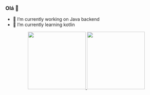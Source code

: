 ### Olá 👋

- 🔭 I’m currently working on Java backend
- 🌱 I’m currently learning kotlin

<div align="center">
  <a href="https://github.com/cezarcruz">
  <img height="180em" src="https://github-readme-stats.vercel.app/api?username=cezarcruz&show_icons=true&theme=darcula&include_all_commits=true&count_private=true"/>
  <img height="180em" src="https://github-readme-stats.vercel.app/api/top-langs/?username=cezarcruz&layout=compact&langs_count=7&theme=darcula"/>
</div>

